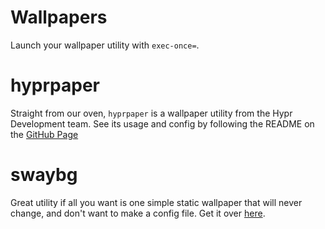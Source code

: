 # Wallpapers

Launch your wallpaper utility with `exec-once=`.

# hyprpaper
Straight from our oven, `hyprpaper` is a wallpaper utility from the Hypr Development team. See its usage and config by following the README on the [GitHub Page](https://github.com/hyprwm/hyprpaper)

# swaybg
Great utility if all you want is one simple static wallpaper that will never change, and don't want to make a config file. Get it over [here](https://github.com/swaywm/swaybg).